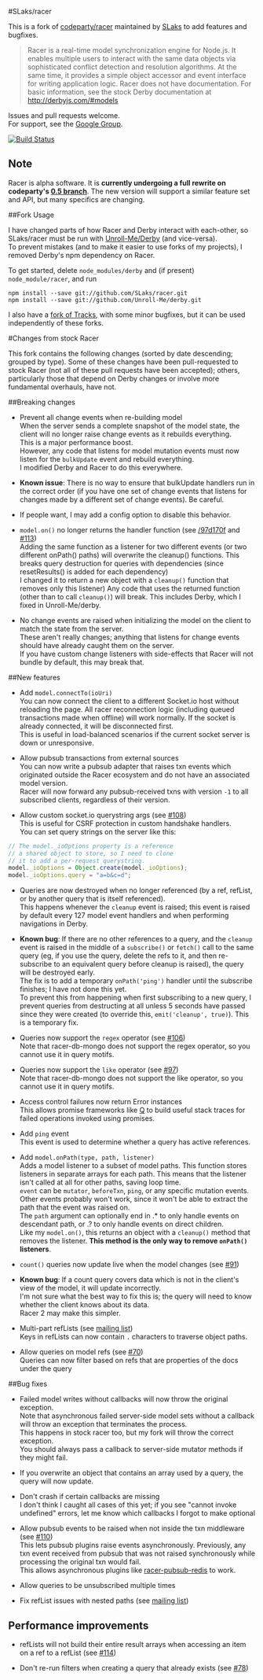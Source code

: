 #SLaks/racer

This is a fork of [codeparty/racer](https://github.com/codeparty/racer) maintained by [SLaks](http://slaks.net) to add features and bugfixes.

 > Racer is a real-time model synchronization engine for Node.js. It enables multiple users to interact with the same data objects via sophisticated conflict detection and resolution algorithms. At the same time, it provides a simple object accessor and event interface for writing application logic.
Racer does not have documentation.  For basic information, see the stock Derby documentation at http://derbyjs.com/#models

Issues and pull requests welcome.  
For support, see the [Google Group](https://groups.google.com/forum/?fromgroups#!forum/derbyjs).


[![Build
Status](https://secure.travis-ci.org/SLaks/racer.png)](http://travis-ci.org/SLaks/racer)

## Note

Racer is alpha software. It is **currently undergoing a full rewrite on codeparty's [0.5 branch](https://github.com/codeparty/racer/tree/0.5)**. The new version will support a similar feature set and API, but many specifics are changing.

##Fork Usage

I have changed parts of how Racer and Derby interact with each-other, so SLaks/racer must be run with [Unroll-Me/Derby](https://github.com/Unroll-Me/derby) (and vice-versa).  
To prevent mistakes (and to make it easier to use forks of my projects), I removed Derby's npm dependency on Racer.

To get started, delete `node_modules/derby` and (if present) `node_module/racer`, and run

```shell
npm install --save git://github.com/SLaks/racer.git
npm install --save git://github.com/Unroll-Me/derby.git
```

I also have a [fork of Tracks](https://github.com/Unroll-Me/tracks), with some minor bugfixes, but it can be used independently of these forks.

#Changes from stock Racer

This fork contains the following changes (sorted by date descending; grouped by type).
Some of these changes have been pull-requested to stock Racer (not all of these pull requests have been accepted); others, particularly those that depend on Derby changes or involve more fundamental overhauls, have not.

##Breaking changes

 - Prevent all change events when re-building model  
When the server sends a complete snapshot of the model state, the client will no longer raise change events as it rebuilds everything.  
This is a major performance boost.  
However, any code that listens for model mutation events must now listen for the `bulkUpdate` event and rebuild everything.  
I modified Derby and Racer to do this everywhere.  
  - **Known issue**: There is no way to ensure that bulkUpdate handlers run in the correct order (if you have one set of change events that listens for changes made by a different set of change events).  Be careful.
  - If people want, I may add a config option to disable this behavior.

 - `model.on()` no longer returns the handler function (see [/97d170f](https://github.com/SLaks/racer/commit/97d170f7ee5731da58f7a804a580f7e5f0cd6de7) and [#113](https://github.com/codeparty/racer/issues/113))  
Adding the same function as a listener for two different events (or two
different onPath() paths) will overwrite the cleanup() functions.
This breaks query destruction for queries with dependencies (since
resetResults() is added for each dependency)  
I changed it to return a new object with a `cleanup()` function that removes only this listener)
Any code that uses the returned function (other than to call `cleanup()`)
will break.  This includes Derby, which I fixed in Unroll-Me/derby.  

 - No change events are raised when initializing the model on the client to match the state from the server.  
These aren't really changes; anything that listens for change events should have already caught them on the server.  
If you have custom change listeners with side-effects that Racer will not bundle by default, this may break that.

##New features
 - Add `model.connectTo(ioUri)`  
You can now connect the client to a different Socket.io host without reloading the page.  All racer reconnection logic (including queued transactions made when offline) will work normally.  If the socket is already connected, it will be disconnected first.  
This is useful in load-balanced scenarios if the current socket server is down or unresponsive.

 - Allow pubsub transactions from external sources  
You can now write a pubsub adapter that raises txn events which originated outside the Racer ecosystem and do not have an associated model version.  
Racer will now forward any pubsub-received txns with version `-1` to all subscribed clients, regardless of their version.  

 - Allow custom socket.io querystring args (see [#108](https://github.com/codeparty/racer/issues/108))  
This is useful for CSRF protection in custom handshake handlers.  
You can set query strings on the server like this:  
```js
// The model._ioOptions property is a reference
// a shared object to store, so I need to clone
// it to add a per-request querystring.
model._ioOptions = Object.create(model._ioOptions);
model._ioOptions.query = "a=b&c=d";
```
 - Queries are now destroyed when no longer referenced (by a ref, refList, or by another query that is itself referenced).  
This happens whenever the `cleanup` event is raised; this event is raised by default every 127 model event handlers and when performing navigations in Derby.  

  - **Known bug**: If there are no other references to a query, and the `cleanup` event is raised in the middle of a `subscribe()` or `fetch()` call to the same query (eg, if you use the query, delete the refs to it, and then re-subscribe to an equivalent query before cleanup is raised), the query will be destroyed early.  
The fix is to add a temporary `onPath('ping')` handler until the subscribe finishes; I have not done this yet.  
To prevent this from happening when first subscribing to a new query, I prevent queries from destructing at all unless 5 seconds have passed since they were created  (to override this, `emit('cleanup', true)`).  This is a temporary fix.

 - Queries now support the `regex` operator  (see [#106](https://github.com/codeparty/racer/issues/106))    
Note that racer-db-mongo does not support the regex operator, so you cannot use it in query motifs.

 - Queries now support the `like` operator  (see [#97](https://github.com/codeparty/racer/issues/97))    
Note that racer-db-mongo does not support the like operator, so you cannot use it in query motifs.

 - Access control failures now return Error instances  
This allows promise frameworks like [Q](https://github.com/kriskowal/q) to build useful stack traces for failed operations invoked using promises.

 - Add `ping` event  
This event is used to determine whether a query has active references.

 - Add `model.onPath(type, path, listener)`  
Adds a model listener to a subset of model paths.  This function stores listeners in separate arrays for each path. This means that the listener isn't called at all for other paths, saving loop time.   
`event` can be `mutator`, `beforeTxn`, `ping`, or any specific mutation events.  Other events probably won't work, since it won't be able to extract the path that the event was raised on.  
The `path` argument can optionally end in .* to only handle events on descendant path, or .? to only handle events on direct children.  
Like my `model.on()`, this returns an object with a `cleanup()` method that removes the listener.  **This method is the only way to remove `onPath()` listeners**.

 - `count()` queries now update live when the model changes  (see [#91](https://github.com/codeparty/racer/issues/91S))  
  - **Known bug**: If a count query covers data which is not in the client's view of the model, it will update incorrectly.  
I'm not sure what the best way to fix this is; the query will need to know whether the client knows about its data.  
Racer 2 may make this simpler.

 - Multi-part refLists (see [mailing list](https://groups.google.com/forum/?fromgroups=#!topic/derbyjs/5xqPYTaGNEA))  
Keys in refLists can now contain `.` characters to traverse object paths.

 - Allow queries on model refs  (see [#70](https://github.com/codeparty/racer/issues/70))  
   Queries can now filter based on refs that are properties of the docs under the query


##Bug fixes
 - Failed model writes without callbacks will now throw the original exception.  
Note that asynchronous failed server-side model sets without a callback will throw an exception that terminates the process.  
This happens in stock racer too, but my fork will throw the correct exception.  
You should always pass a callback to server-side mutator methods if they might fail.


 - If you overwrite an object that contains an array used by a query, the query will now update.

 - Don't crash if certain callbacks are missing  
I don't think I caught all cases of this yet; if you see "cannot invoke undefined" errors, let me know which callbacks I forgot to make optional

 - Allow pubsub events to be raised when not inside the txn middleware (see [#110](https://github.com/codeparty/racer/issues/110))  
This lets pubsub plugins raise events asynchronously.  Previously, any txn event received from pubsub that was not raised synchronously while processing the original txn would fail.  
This allows asynchronous plugins like [racer-pubsub-redis](https://github.com/codeparty/racer-pubsub-redis) to work.

 - Allow queries to be unsubscribed multiple times

 - Fix refList issues with nested paths (see [mailing list](https://groups.google.com/forum/?fromgroups=#!topic/derbyjs/oLr2xlFjGcQ))

## Performance improvements
 - refLists will not build their entire result arrays when accessing an item on a ref to a refList (see [#114](https://github.com/codeparty/racer/issues/114))  

 - Don't re-run filters when creating a query that already exists  (see [#78](https://github.com/codeparty/racer/issues/78))  


